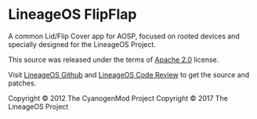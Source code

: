 LineageOS FlipFlap
======================

A common Lid/Flip Cover app for AOSP, focused on rooted devices and
specially designed for the LineageOS Project.

This source was released under the terms of
[Apache 2.0](http://www.apache.org/licenses/LICENSE-2.0.html) license.

Visit [LineageOS Github](https://github.com/LineageOS) and [LineageOS
Code Review](http://review.lineageos.org/) to get the source and patches.

Copyright © 2012 The CyanogenMod Project
Copyright © 2017 The LineageOS Project
